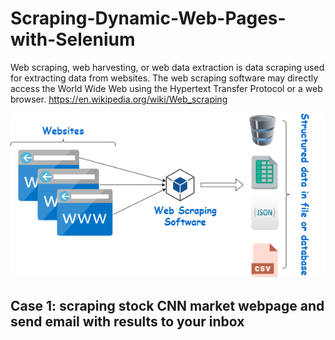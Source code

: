 # Scraping-Dynamic-Web-Pages-with-Selenium


Web scraping, web harvesting, or web data extraction is data scraping used for extracting data from websites. The web scraping software may directly access the World Wide Web using the Hypertext Transfer Protocol or a web browser. https://en.wikipedia.org/wiki/Web_scraping 

![image](images/web_scraping.png)




## Case 1: scraping stock CNN market webpage and send email with results to your inbox
